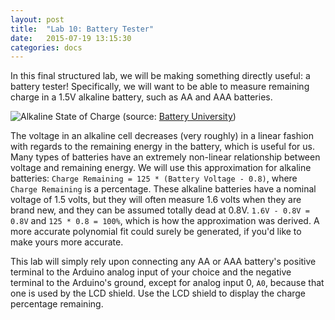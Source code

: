 ```yaml
---
layout: post
title:  "Lab 10: Battery Tester"
date:   2015-07-19 13:15:30
categories: docs
---
```


In this final structured lab, we will be making something directly useful: a battery tester! Specifically, we will want to be able to measure remaining charge in a 1.5V alkaline battery, such as AA and AAA batteries.

![Alkaline State of Charge]({{site.url}}/images/Alkaline-SOC.jpg) (source: [Battery University](http://batteryuniversity.com/learn/article/examining_loading_characteristics_on_primary_and_secondary_batteries))

The voltage in an alkaline cell decreases (very roughly) in a linear fashion with regards to the remaining energy in the battery, which is useful for us. Many types of batteries have an extremely non-linear relationship between voltage and remaining energy. We will use this approximation for alkaline batteries: `Charge Remaining = 125 * (Battery Voltage - 0.8)`, where `Charge Remaining` is a percentage. These alkaline batteries have a nominal voltage of 1.5 volts, but they will often measure 1.6 volts when they are brand new, and they can be assumed totally dead at 0.8V. `1.6V - 0.8V = 0.8V` and `125 * 0.8 = 100%`, which is how the approximation was derived. A more accurate polynomial fit could surely be generated, if you'd like to make yours more accurate.

This lab will simply rely upon connecting any AA or AAA battery's positive terminal to the Arduino analog input of your choice and the negative terminal to the Arduino's ground, except for analog input 0, `A0`, because that one is used by the LCD shield. Use the LCD shield to display the charge percentage remaining.
